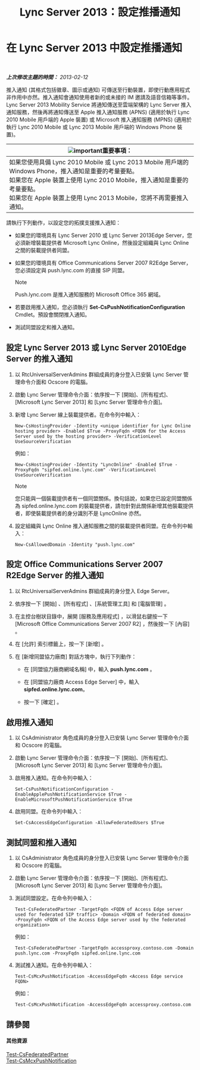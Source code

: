 ﻿---
title: Lync Server 2013：設定推播通知
TOCTitle: 設定推播通知
ms:assetid: d77f2c06-0fe6-45d5-8f08-808ab871b3e0
ms:mtpsurl: https://technet.microsoft.com/zh-tw/library/Hh690047(v=OCS.15)
ms:contentKeyID: 49292454
ms.date: 08/10/2015
mtps_version: v=OCS.15
ms.translationtype: HT
---

# 在 Lync Server 2013 中設定推播通知

 

_**上次修改主題的時間：** 2013-02-12_

推入通知 (其格式包括徽章、圖示或通知) 可傳送至行動裝置，即使行動應用程式非作用中亦然。推入通知會通知使用者新的或未接的 IM 邀請及語音信箱等事件。 Lync Server 2013 Mobility Service 將通知傳送至雲端架構的 Lync Server 推入通知服務，然後再將通知傳送至 Apple 推入通知服務 (APNS) (適用於執行 Lync 2010 Mobile 用戶端的 Apple 裝置) 或 Microsoft 推入通知服務 (MPNS) (適用於執行 Lync 2010 Mobile 或 Lync 2013 Mobile 用戶端的 Windows Phone 裝置)。

<table>
<thead>
<tr class="header">
<th><img src="images/Gg412908.important(OCS.15).gif" title="important" alt="important" />重要事項：</th>
</tr>
</thead>
<tbody>
<tr class="odd">
<td>如果您使用具備 Lync 2010 Mobile 或 Lync 2013 Mobile 用戶端的 Windows Phone，推入通知是重要的考量要點。<br />
如果您在 Apple 裝置上使用 Lync 2010 Mobile，推入通知是重要的考量要點。<br />
如果您在 Apple 裝置上使用 Lync 2013 Mobile，您將不再需要推入通知。</td>
</tr>
</tbody>
</table>


請執行下列動作，以設定您的拓撲支援推入通知：

  - 如果您的環境具有 Lync Server 2010 或 Lync Server 2013Edge Server，您必須新增裝載提供者 Microsoft Lync Online，然後設定組織與 Lync Online 之間的裝載提供者同盟。

  - 如果您的環境具有 Office Communications Server 2007 R2Edge Server，您必須設定與 push.lync.com 的直接 SIP 同盟。
    
    > [!NOTE]  
    > Push.lync.com 是推入通知服務的 Microsoft Office 365 網域。
    


  - 若要啟用推入通知，您必須執行 **Set-CsPushNotificationConfiguration** Cmdlet。預設會關閉推入通知。

  - 測試同盟設定和推入通知。

## 設定 Lync Server 2013 或 Lync Server 2010Edge Server 的推入通知

1.  以 RtcUniversalServerAdmins 群組成員的身分登入已安裝 Lync Server 管理命令介面和 Ocscore 的電腦。

2.  啟動 Lync Server 管理命令介面：依序按一下 \[開始\]、\[所有程式\]、\[Microsoft Lync Server 2013\] 和 \[Lync Server 管理命令介面\]。

3.  新增 Lync Server 線上裝載提供者。在命令列中輸入：
    
        New-CsHostingProvider -Identity <unique identifier for Lync Online hosting provider> -Enabled $True -ProxyFqdn <FQDN for the Access Server used by the hosting provider> -VerificationLevel UseSourceVerification
    
    例如：
    
        New-CsHostingProvider -Identity "LyncOnline" -Enabled $True -ProxyFqdn "sipfed.online.lync.com" -VerificationLevel UseSourceVerification
    
    > [!NOTE]  
    > 您只能與一個裝載提供者有一個同盟關係。換句話說，如果您已設定同盟關係為 sipfed.online.lync.com 的裝載提供者，請勿針對此關係新增其他裝載提供者，即使裝載提供者的身分識別不是 LyncOnline 亦然。
    


4.  設定組織與 Lync Online 推入通知服務之間的裝載提供者同盟。在命令列中輸入：
    
        New-CsAllowedDomain -Identity "push.lync.com"

## 設定 Office Communications Server 2007 R2Edge Server 的推入通知

1.  以 RtcUniversalServerAdmins 群組成員的身分登入 Edge Server。

2.  依序按一下 \[開始\] 、\[所有程式\] 、\[系統管理工具\] 和 \[電腦管理\] 。

3.  在主控台樹狀目錄中，展開 \[服務及應用程式\] ，以滑鼠右鍵按一下 \[Microsoft Office Communications Server 2007 R2\] ，然後按一下 \[內容\] 。

4.  在 \[允許\] 索引標籤上，按一下 \[新增\] 。

5.  在 \[新增同盟協力廠商\] 對話方塊中，執行下列動作：
    
      - 在 \[同盟協力廠商網域名稱\] 中，輸入 **push.lync.com** 。
    
      - 在 \[同盟協力廠商 Access Edge Server\] 中，輸入 **sipfed.online.lync.com**。
    
      - 按一下 \[確定\] 。

## 啟用推入通知

1.  以 CsAdministrator 角色成員的身分登入已安裝 Lync Server 管理命令介面和 Ocscore 的電腦。

2.  啟動 Lync Server 管理命令介面：依序按一下 \[開始\]、\[所有程式\]、\[Microsoft Lync Server 2013\] 和 \[Lync Server 管理命令介面\]。

3.  啟用推入通知。在命令列中輸入：
    
        Set-CsPushNotificationConfiguration -EnableApplePushNotificationService $True -EnableMicrosoftPushNotificationService $True

4.  啟用同盟。在命令列中輸入：
    
        Set-CsAccessEdgeConfiguration -AllowFederatedUsers $True

## 測試同盟和推入通知

1.  以 CsAdministrator 角色成員的身分登入已安裝 Lync Server 管理命令介面和 Ocscore 的電腦。

2.  啟動 Lync Server 管理命令介面：依序按一下 \[開始\]、\[所有程式\]、\[Microsoft Lync Server 2013\] 和 \[Lync Server 管理命令介面\]。

3.  測試同盟設定。在命令列中輸入：
    
        Test-CsFederatedPartner -TargetFqdn <FQDN of Access Edge server used for federated SIP traffic> -Domain <FQDN of federated domain> -ProxyFqdn <FQDN of the Access Edge server used by the federated organization>
    
    例如：
    
        Test-CsFederatedPartner -TargetFqdn accessproxy.contoso.com -Domain push.lync.com -ProxyFqdn sipfed.online.lync.com

4.  測試推入通知。在命令列中輸入：
    
        Test-CsMcxPushNotification -AccessEdgeFqdn <Access Edge service FQDN>
    
    例如：
    
        Test-CsMcxPushNotification -AccessEdgeFqdn accessproxy.contoso.com

## 請參閱

#### 其他資源

[Test-CsFederatedPartner](https://docs.microsoft.com/en-us/powershell/module/skype/Test-CsFederatedPartner)  
[Test-CsMcxPushNotification](https://docs.microsoft.com/en-us/powershell/module/skype/Test-CsMcxPushNotification)

